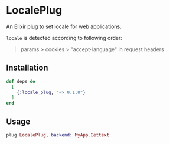 # LocalePlug

An Elixir plug to set locale for web applications.

`locale` is detected according to following order:
> params > cookies > "accept-language" in request headers

## Installation

```elixir
def deps do
  [
    {:locale_plug, "~> 0.1.0"}
  ]
end
```

## Usage

```elixir
plug LocalePlug, backend: MyApp.Gettext
```
